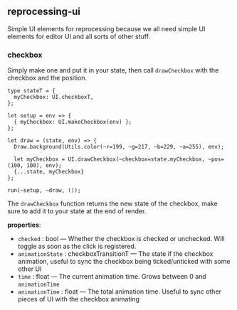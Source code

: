 ## reprocessing-ui
Simple UI elements for reprocessing because we all need simple UI elements for editor UI and all sorts of other stuff.

### checkbox
Simply make one and put it in your state, then call `drawCheckbox` with the checkbox and the position.

```reason
type stateT = {
  myCheckbox: UI.checkboxT,
};

let setup = env => {
  { myCheckbox: UI.makeCheckbox(env) };
};

let draw = (state, env) => {
  Draw.background(Utils.color(~r=199, ~g=217, ~b=229, ~a=255), env);
  
  let myCheckbox = UI.drawCheckbox(~checkbox=state.myCheckbox, ~pos=(100, 100), env);
  {...state, myCheckbox}
};

run(~setup, ~draw, ());
```

The `drawCheckbox` function returns the new state of the checkbox, make sure to add it to your state at the end of render.

**properties**:

- `checked` : bool — Whether the checkbox is checked or unchecked. Will toggle as soon as the click is registered.
- `animationState` : checkboxTransitionT — The state if the checkbox animation, useful to sync the checkbox being ticked/unticked with some other UI
- `time` : float — The current animation time. Grows between 0 and `animationTime`
- `animationTime` : float — The total animation time. Useful to sync other pieces of UI with the checkbox animating

